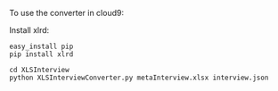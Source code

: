 To use the converter in cloud9:

Install xlrd:

```
easy_install pip
pip install xlrd
```

```
cd XLSInterview
python XLSInterviewConverter.py metaInterview.xlsx interview.json
```